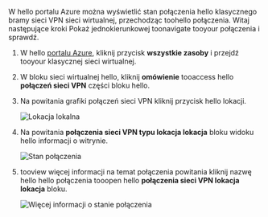 W hello portalu Azure można wyświetlić stan połączenia hello klasycznego bramy sieci VPN sieci wirtualnej, przechodząc toohello połączenia. Witaj następujące kroki Pokaż jednokierunkowej toonavigate tooyour połączenia i sprawdź.

1. W hello [portalu Azure](http://portal.azure.com), kliknij przycisk **wszystkie zasoby** i przejdź tooyour klasycznej sieci wirtualnej.
2. W bloku sieci wirtualnej hello, kliknij **omówienie** tooaccess hello **połączeń sieci VPN** części bloku hello.
3. Na powitania grafiki połączeń sieci VPN kliknij przycisk hello lokacji.

    ![Lokacja lokalna](./media/vpn-gateway-verify-connection-azureportal-classic/localsitename.png "lokacja lokalna")
4. Na powitania **połączenia sieci VPN typu lokacja lokacja** bloku widoku hello informacji o witrynie.

    ![Stan połączenia](./media/vpn-gateway-verify-connection-azureportal-classic/siteconnectstatus.png "stan połączenia")
5. tooview więcej informacji na temat połączenia powitania kliknij nazwę hello hello połączenia tooopen hello **połączenia sieci VPN lokacja lokacja** bloku.

    ![Więcej informacji o stanie połączenia](./media/vpn-gateway-verify-connection-azureportal-classic/connections4.png "Więcej informacji o stanie połączenia")